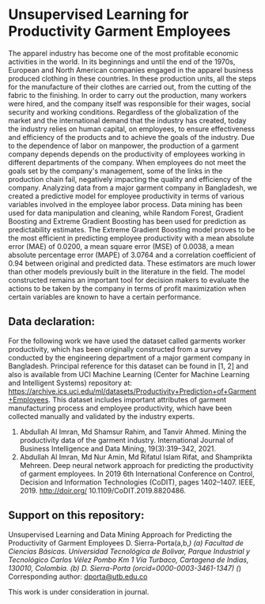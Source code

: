 # Unsupervised Learning for Productivity Garment Employees

The apparel industry has become one of the most profitable economic activities in the world. In its beginnings and until the end of the 1970s, European and North American companies engaged in the apparel business produced clothing in these countries. In these production units, all the steps for the manufacture of their clothes are carried out, from the cutting of the fabric to the finishing. In order to carry out the production, many workers were hired, and the company itself was responsible for their wages, social security and working conditions. Regardless of the globalization of the market and the international demand that the industry has created, today the industry relies on human capital, on employees, to ensure effectiveness and efficiency of the products and to achieve the goals of the industry. Due to the dependence of labor on manpower, the production of a garment company depends depends on the productivity of employees working in different departments of the company. When employees do not meet the goals set by the company's management, some of the links in the production chain fail, negatively impacting the quality and efficiency of the company. Analyzing data from a major garment company in Bangladesh, we created a predictive model for employee productivity in terms of various variables involved in the employee labor process. Data mining has been used for data manipulation and cleaning, while Random Forest, Gradient Boosting and Extreme Gradient Boosting has been used for prediction as predictability estimates. The Extreme Gradient Boosting model proves to be the most efficient in predicting employee productivity with a mean absolute error (MAE) of 0.0200, a mean square error (MSE) of 0.0038, a mean absolute percentage error (MAPE) of 3.0764 and a correlation coefficient of 0.94 between original and predicted data. These estimators are much lower than other models previously built in the literature in the field. The model constructed remains an important tool for decision makers to evaluate the actions to be taken by the company in terms of profit maximization when certain variables are known to have a certain performance.

## Data declaration:
For the following work we have used the dataset called garments worker productivity, which has been originally constructed from a survey conducted by the engineering department of a major garment company in Bangladesh. Principal reference for this dataset can be found in [1, 2] and also is available from UCI Machine Learning (Center for Machine Learning and Intelligent Systems) repository at: https://archive.ics.uci.edu/ml/datasets/Productivity+Prediction+of+Garment+Employees. This dataset includes important attributes of garment manufacturing process and employee productivity, which have been collected manually and validated by the industry experts.

1. Abdullah Al Imran, Md Shamsur Rahim, and Tanvir Ahmed. Mining the productivity data of the garment industry. International Journal of Business Intelligence and Data Mining, 19(3):319–342, 2021.
2. Abdullah Al Imran, Md Nur Amin, Md Rifatul Islam Rifat, and Shamprikta Mehreen. Deep neural network approach for predicting the productivity of garment employees. In 2019 6th International Conference on Control, Decision and Information Technologies (CoDIT), pages 1402–1407. IEEE, 2019. http://doir.org/
10.1109/CoDIT.2019.8820486.

## Support on this repository:
Unsupervised Learning and Data Mining Approach for Predicting the Productivity of Garment Employees
D. Sierra-Porta(a,b,*)
(a) Facultad de Ciencias Básicas. Universidad Tecnológica de Bolivar, Parque Industrial y Tecnológico Carlos Vélez Pombo Km 1 Vía Turbaco, Cartagena de Indias, 130010, Colombia.
(b) D. Sierra-Porta (orcid=0000-0003-3461-1347)
(*) Corresponding author: dporta@utb.edu.co

This work is under consideration in journal.
